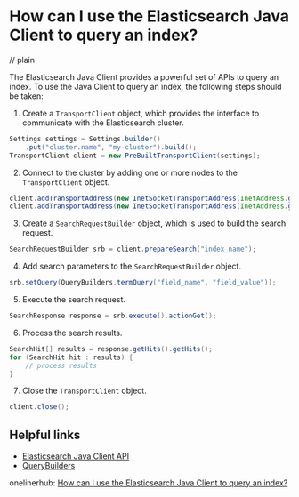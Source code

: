 # How can I use the Elasticsearch Java Client to query an index?
// plain

The Elasticsearch Java Client provides a powerful set of APIs to query an index. To use the Java Client to query an index, the following steps should be taken:

1. Create a `TransportClient` object, which provides the interface to communicate with the Elasticsearch cluster.

```java
Settings settings = Settings.builder()
    .put("cluster.name", "my-cluster").build();
TransportClient client = new PreBuiltTransportClient(settings);
```

2. Connect to the cluster by adding one or more nodes to the `TransportClient` object.

```java
client.addTransportAddress(new InetSocketTransportAddress(InetAddress.getByName("host1"), 9300));
client.addTransportAddress(new InetSocketTransportAddress(InetAddress.getByName("host2"), 9300));
```

3. Create a `SearchRequestBuilder` object, which is used to build the search request.

```java
SearchRequestBuilder srb = client.prepareSearch("index_name");
```

4. Add search parameters to the `SearchRequestBuilder` object.

```java
srb.setQuery(QueryBuilders.termQuery("field_name", "field_value"));
```

5. Execute the search request.

```java
SearchResponse response = srb.execute().actionGet();
```

6. Process the search results.

```java
SearchHit[] results = response.getHits().getHits();
for (SearchHit hit : results) {
    // process results
}
```

7. Close the `TransportClient` object.

```java
client.close();
```

## Helpful links

- [Elasticsearch Java Client API](https://www.elastic.co/guide/en/elasticsearch/client/java-api/current/index.html)
- [QueryBuilders](https://www.elastic.co/guide/en/elasticsearch/client/java-api/current/query-builders.html)

onelinerhub: [How can I use the Elasticsearch Java Client to query an index?](https://onelinerhub.com/elasticsearch/how-can-i-use-the-elasticsearch-java-client-to-query-an-index)